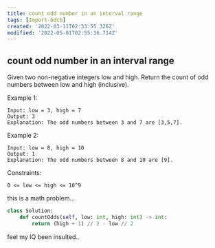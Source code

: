 ```yaml
---
title: count odd number in an interval range
tags: [Import-bdcb]
created: '2022-03-11T02:33:55.326Z'
modified: '2022-05-01T02:55:36.714Z'
---
```


## count odd number in an interval range

Given two non-negative integers low and high. Return the count of odd numbers between low and high (inclusive).

 

Example 1:
```
Input: low = 3, high = 7
Output: 3
Explanation: The odd numbers between 3 and 7 are [3,5,7].
```

Example 2:
```
Input: low = 8, high = 10
Output: 1
Explanation: The odd numbers between 8 and 10 are [9].
```

Constraints:

```0 <= low <= high <= 10^9```

this is a math problem...

```python
class Solution:
    def countOdds(self, low: int, high: int) -> int:
        return (high + 1) // 2 - low // 2
```
feel my IQ been insulted..
